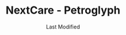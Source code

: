 ---
layout: location-page
date: Last Modified
description: "Local COVID-19 testing is available at NextCare - Petroglyph in Albuquerque, New Mexico, USA."
permalink: "locations/new-mexico/albuquerque/nextcare-petroglyph/"
tags:
  - locations
  - new-mexico
title: NextCare - Petroglyph
uniqueName: nextcare-petroglyph
state: New Mexico
stateAbbr: NM
hood: "Petroglyph"
address: "8201 Gold Course Rd NW Ste A3"
city: "Albuquerque"
zip: "87120"
zipsNearby: "87101 87102 87103 87104 87105 87106 87107 87108 87109 87110 87111 87112 87113 87114 87115 87116 87117 87119 87120 87121 87122 87123 87124 87125 87131 87144 87151 87153 87154 87158 87174 87176 87181 87184 87185 87187 87190 87191 87192 87193 87194 87195 87196 87197 87198 87199 87002 87001 87004 87006 87007 87008 87010 87048 87014 87015 87016 87063 87535 87022 87023 87024 87025 87026 87028 87544 87545 87031 87032 87035 87056 87070 87036 87038 87040 87041 87072 87083 87042 87068 87043 87562 87831 87047 87034 87049 87501 87502 87503 87504 87505 87506 87507 87508 87509 87540 87592 87594 87052 87044 87053 87574 87059 87060 87061 87062 87165" 
mapUrl: "http://maps.apple.com/?q=NextCare+-+Petroglyph&address=8201+Gold+Course+Rd+NW+Ste+A3,Albuquerque,New+Mexico,87120"
locationType: Drive-thru or walk-in
phone: "505-800-7077"
website: "https://nextcare.com/locations/nm/petroglyph/"
onlineBooking: true
closed: undefined
closedUpdate: April 20th, 2020
notes: "For all members of the community."
days: Weekends
hours: 9 am-4PM
altDays: Weekdays
altHours: 8AM-8PM
ctaMessage: Schedule a test
ctaUrl: "https://nextcare.com/locations/nm/petroglyph/"
---
